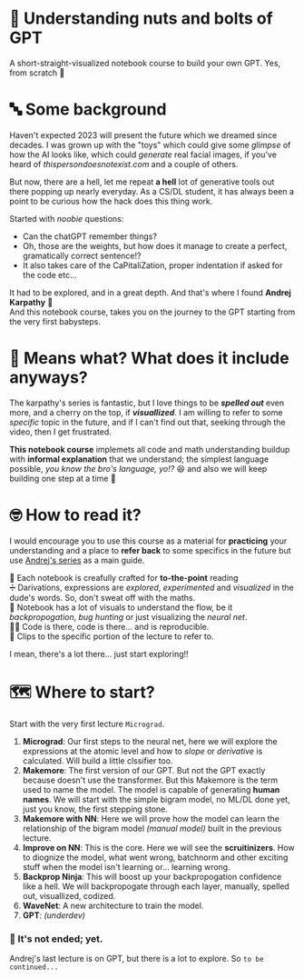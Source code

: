 # 🔩 Understanding nuts and bolts of GPT
A short-straight-visualized notebook course to build your own GPT. Yes, from scratch 👣

# 🔤 Some background
Haven't expected 2023 will present the future which we dreamed since decades. I was grown up with the "toys" which could give some *glimpse* of how the AI looks like, which could *generate* real facial images, if you've heard of *thispersondoesnotexist.com* and a couple of others. 

But now, there are a hell, let me repeat **a hell** lot of generative tools out there popping up nearly everyday. As a CS/DL student, it has always been a point to be curious how the hack does this thing work. 

Started with *noobie* questions:
- Can the chatGPT remember things?
- Oh, those are the weights, but how does it manage to create a perfect, gramatically correct sentence!?
- It also takes care of the CaPitaliZation, proper indentation if asked for the code etc...

It had to be explored, and in a great depth. And that's where I found **Andrej Karpathy** 🤘 <br>
And this notebook course, takes you on the journey to the GPT starting from the very first babysteps.

# 😬 Means what? What does it include anyways?
The karpathy's series is fantastic, but I love things to be ***spelled out*** even more, and a cherry on the top, if ***visuallized***. I am willing to refer to some *specific* topic in the future, and if I can't find out that, seeking through the video, then I get frustrated.

**This notebook course** implemets all code and math understanding buildup with **informal explanation** that we understand; the simplest language possible, *you know the bro's language, yo!?* 😆 and also we will keep building one step at a time 🧗

# 🤓 How to read it?
I would encourage you to use this course as a material for **practicing** your understanding and a place to **refer back** to some specifics in the future but use [Andrej's series](https://karpathy.ai/zero-to-hero.html) as a main guide.

🤗 Each notebook is creafully crafted for **to-the-point** reading <br>
➗ Darivations, expressions are *explored*, *experimented* and *visualized* in the dude's words. So, don't sweat off with the maths.<br>
📔 Notebook has a lot of visuals to understand the flow, be it *backpropogation*, *bug hunting* or just visualizing the *neural net*. <br>
👨‍💻 Code is there, code is there... and is reproducible. <br>
📎 Clips to the specific portion of the lecture to refer to.

I mean, there's a lot there... just start exploring!!

# 🗺 Where to start?
Start with the very first lecture `Micrograd`.
1. **Micrograd**: Our first steps to the neural net, here we will explore the expressions at the atomic level and how to *slope* or *derivative* is calculated. Will build a little clssifier too.
2. **Makemore**: The first version of our GPT. But not the GPT exactly because doesn't use the transformer. But this Makemore is the term used to name the model. The model is capable of generating **human names**. We will start with the simple bigram model, no ML/DL done yet, just you know, the first stepping stone.
3. **Makemore with NN**: Here we will prove how the model can learn the relationship of the bigram model *(manual model)* built in the previous lecture.
4. **Improve on NN**: This is the core. Here we will see the **scruitinizers**. How to diognize the model, what went wrong, batchnorm and other exciting stuff when the model isn't learning or... learning wrong.
5. **Backprop Ninja**: This will boost up your backpropogation confidence like a hell. We will backpropogate through each layer, manually, spelled out, visuallized, codized.
6. **WaveNet**: A new architecture to train the model.
7. **GPT**: *(underdev)*

### 🦘 It's not ended; yet.
Andrej's last lecture is on GPT, but there is a lot to explore. So `to be continued...`
